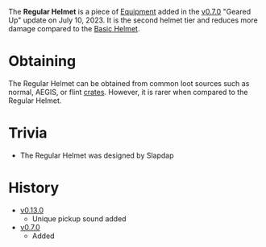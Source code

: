 The **Regular Helmet** is a piece of [Equipment](/equipment) added in the [v0.7.0](https://github.com/HasangerGames/suroi/releases/tag/v0.7.0) "Geared Up" update on July 10, 2023. It is the second helmet tier and reduces more damage compared to the [Basic Helmet](/equipment/armor/basic_helmet).

# Obtaining

The Regular Helmet can be obtained from common loot sources such as normal, AEGIS, or flint [crates](/obstacles/crates). 
However, it is rarer when compared to the Regular Helmet.

# Trivia

- The Regular Helmet was designed by Slapdap

# History

 - [v0.13.0](https://github.com/HasangerGames/suroi/releases/tag/v0.13.0)
   - Unique pickup sound added 
 - [v0.7.0](https://github.com/HasangerGames/suroi/releases/tag/v0.7.0)
   - Added 
